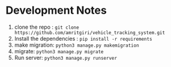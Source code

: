 # Development Notes

1. clone the repo : `git clone https://github.com/amritgiri/vehicle_tracking_system.git`
2. Install the dependencies : `pip install -r requirements`
3. make migration: `python3 manage.py makemigration`
4. migrate: `python3 manage.py migrate`
5. Run server: `python3 manage.py runserver`